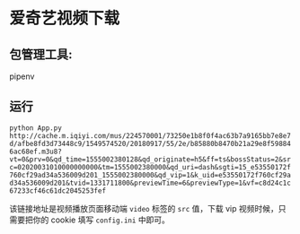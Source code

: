 # 爱奇艺视频下载

## 包管理工具:
pipenv

## 运行
`python App.py http://cache.m.iqiyi.com/mus/224570001/73250e1b8f0f4ac63b7a9165bb7e8e7d/afbe8fd3d73448c9/1549574520/20180917/55/2e/b85880b8470b21a29e8f598846ac68ef.m3u8?vt=0&prv=0&qd_time=1555002380128&qd_originate=h5&ff=ts&bossStatus=2&src=02020031010000000000&tm=1555002380000&qd_uri=dash&sgti=15_e53550172f760cf29ad34a536009d201_1555002380000&qd_vip=1&k_uid=e53550172f760cf29ad34a536009d201&tvid=1331711800&previewTime=6&previewType=1&vf=c8d24c1c67233cf46c61dc2045253fef`

该链接地址是视频播放页面移动端 `video` 标签的 `src` 值，下载 vip 视频时候，只需要把你的 cookie 填写 `config.ini` 中即可。
